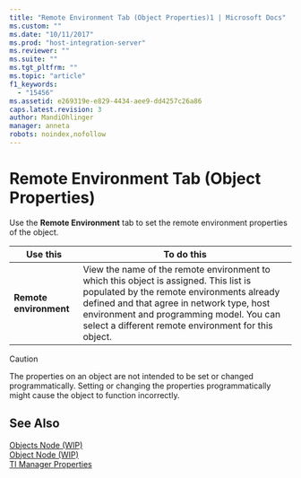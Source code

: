 ```yaml
---
title: "Remote Environment Tab (Object Properties)1 | Microsoft Docs"
ms.custom: ""
ms.date: "10/11/2017"
ms.prod: "host-integration-server"
ms.reviewer: ""
ms.suite: ""
ms.tgt_pltfrm: ""
ms.topic: "article"
f1_keywords: 
  - "15456"
ms.assetid: e269319e-e829-4434-aee9-dd4257c26a86
caps.latest.revision: 3
author: MandiOhlinger
manager: anneta
robots: noindex,nofollow
---
```

# Remote Environment Tab (Object Properties)
Use the **Remote Environment** tab to set the remote environment properties of the object.  
  
|Use this|To do this|  
|--------------|----------------|  
|**Remote environment**|View the name of the remote environment to which this object is assigned. This list is populated by the remote environments already defined and that agree in network type, host environment and programming model. You can select a different remote environment for this object.|  
  
> [!CAUTION]
>  The properties on an object are not intended to be set or changed programmatically. Setting or changing the properties programmatically might cause the object to function incorrectly.  
  
## See Also  
 [Objects Node (WIP)](../core/objects-node-wip.md)   
 [Object Node (WIP)](../core/object-node-wip.md)   
 [TI Manager Properties](../core/ti-manager-properties.md)